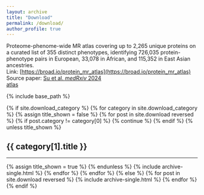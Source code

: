 ```yaml
---
layout: archive
title: "Download"
permalink: /download/
author_profile: true
---
```

Proteome-phenome-wide MR atlas covering up to 2,265 unique proteins on a curated list of 355 distinct phenotypes, identifying 726,035 protein-phenotype pairs in European, 33,078 in African, and 115,352 in East Asian ancestries.  
Link: [https://broad.io/protein_mr_atlas](https://broad.io/protein_mr_atlas)
Source paper: [Su et al. *medRxiv* 2024](https://www.medrxiv.org/content/10.1101/2024.10.17.24315553v2)  
[atlas](atlas.png)

{% include base_path %}

<!-- New style rendering if download categories are defined -->
{% if site.download_category %}
  {% for category in site.download_category  %}
    {% assign title_shown = false %}
    {% for post in site.download reversed %}
      {% if post.category != category[0] %}
        {% continue %}
      {% endif %}
      {% unless title_shown %}
        <h2>{{ category[1].title }}</h2><hr />
        {% assign title_shown = true %}
      {% endunless %}
      {% include archive-single.html %}
    {% endfor %}
  {% endfor %}
{% else %}
  {% for post in site.download reversed %}
    {% include archive-single.html %}
  {% endfor %}
{% endif %}
